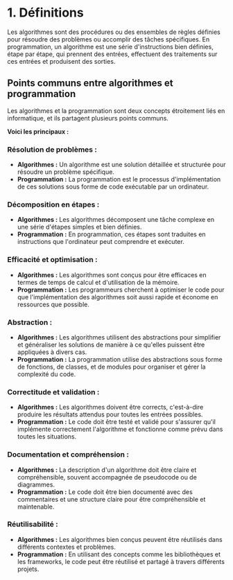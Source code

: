 # 1. Définitions
Les algorithmes sont des procédures ou des ensembles de règles définies pour résoudre des problèmes ou accomplir des tâches spécifiques. En programmation, un algorithme est une série d'instructions bien définies, étape par étape, qui prennent des entrées, effectuent des traitements sur ces entrées et produisent des sorties.

## Points communs entre algorithmes et programmation
Les algorithmes et la programmation sont deux concepts étroitement liés en informatique, et ils partagent plusieurs points communs. 

**Voici les principaux :**

### Résolution de problèmes :

- **Algorithmes :** Un algorithme est une solution détaillée et structurée pour résoudre un problème spécifique.
- **Programmation :** La programmation est le processus d'implémentation de ces solutions sous forme de code exécutable par un ordinateur.

### Décomposition en étapes :

- **Algorithmes :** Les algorithmes décomposent une tâche complexe en une série d'étapes simples et bien définies.
- **Programmation :** En programmation, ces étapes sont traduites en instructions que l'ordinateur peut comprendre et exécuter.

### Efficacité et optimisation :

- **Algorithmes :** Les algorithmes sont conçus pour être efficaces en termes de temps de calcul et d'utilisation de la mémoire.
- **Programmation :** Les programmeurs cherchent à optimiser le code pour que l'implémentation des algorithmes soit aussi rapide et économe en ressources que possible.

### Abstraction :

- **Algorithmes :** Les algorithmes utilisent des abstractions pour simplifier et généraliser les solutions de manière à ce qu'elles puissent être appliquées à divers cas.
- **Programmation :** La programmation utilise des abstractions sous forme de fonctions, de classes, et de modules pour organiser et gérer la complexité du code.

### Correctitude et validation :

- **Algorithmes :** Les algorithmes doivent être corrects, c'est-à-dire produire les résultats attendus pour toutes les entrées possibles.
- **Programmation :** Le code doit être testé et validé pour s'assurer qu'il implémente correctement l'algorithme et fonctionne comme prévu dans toutes les situations.

### Documentation et compréhension :

- **Algorithmes :** La description d'un algorithme doit être claire et compréhensible, souvent accompagnée de pseudocode ou de diagrammes.
- **Programmation :** Le code doit être bien documenté avec des commentaires et une structure claire pour être compréhensible et maintenable.

### Réutilisabilité :

- **Algorithmes :** Les algorithmes bien conçus peuvent être réutilisés dans différents contextes et problèmes.
- **Programmation :** En utilisant des concepts comme les bibliothèques et les frameworks, le code peut être réutilisé et partagé à travers différents projets.
